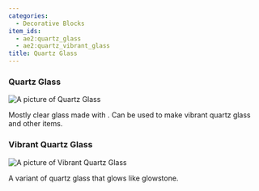 ```yaml
---
categories:
  - Decorative Blocks
item_ids:
  - ae2:quartz_glass
  - ae2:quartz_vibrant_glass
title: Quartz Glass
---
```


### Quartz Glass

![A picture of Quartz Glass](../../../public/assets/large/quartz_glass.png)

Mostly clear glass made with <ItemLink id="certus_quartz_dust"/>.
Can be used to make vibrant quartz glass and other items.

<RecipeFor id="quartz_glass" />

### Vibrant Quartz Glass

![A picture of Vibrant Quartz Glass](../../../public/assets/large/VibrantQuartzGlassAni.gif)

A variant of quartz glass that glows like glowstone.

<RecipeFor id="quartz_vibrant_glass" />
